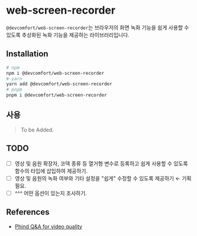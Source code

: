 # web-screen-recorder

`@devcomfort/web-screen-recorder`는 브라우저의 화면 녹화 기능을 쉽게 사용할 수 있도록 추상화된 녹화 기능을 제공하는 라이브러리입니다.


## Installation

```bash
# npm
npm i @devcomfort/web-screen-recorder
# yarn
yarn add @devcomfort/web-screen-recorder
# pnpm
pnpm i @devcomfort/web-screen-recorder
```

## 사용

> To be Added.

## TODO

- [ ] 영상 및 음원 확장자, 코덱 종류 등 열거형 변수로 등록하고 쉽게 사용할 수 있도록 함수의 타입에 삽입하여 제공하기.
- [ ] 영상 및 음원의 녹화 여부와 기타 설정을 "쉽게" 수정할 수 있도록 제공하기 &larr; 기획 필요.
- [ ] ^^^ 어떤 옵션이 있는지 조사하기.

## References

- [Phind Q&A for video quality](https://www.phind.com/search/cm6xo31dq00003b6nr4lkb6rm)